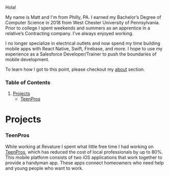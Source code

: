 Hola!

My name is Matt and I'm from Philly, PA. I earned my Bachelor’s Degree of Computer Science in 2018 from West Chester University of Pennsylvania. Prior to college I spent weekends and summers as an apprentice in a relative’s Contracting company. I've always enjoyed working.

I no longer specialize in electrical outlets and now spend my time building mobile apps with React Native, Swift, Firebase, and more. I hope to use my experience as a Salesforce Developer/Trainer to push the boundaries of mobile development.  

To learn how I got to this point, please checkout my [about](https://github.com/chooch620/portfolio/blob/master/about.md) section. 

### Table of Contents

1. [Projects](#projects)
    * [TeenPros](#teenpros)

# Projects

### TeenPros
While working at Revature I spent what little free time I had working on [TeenPros](teenprofessionals.com), which has reduced the cost of local professionals by up to 80%. This mobile platform consists of two iOS applications that work together to provide a handyman app. These apps connect homeowners who need help and young people who want to work. 





